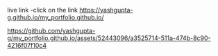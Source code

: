 live link -click on the link https://yashgupta-g.github.io/my_portfolio.github.io/


https://github.com/yashgupta-g/my_portfolio.github.io/assets/52443096/a3525714-511a-474b-8c90-4216f07f10c4

